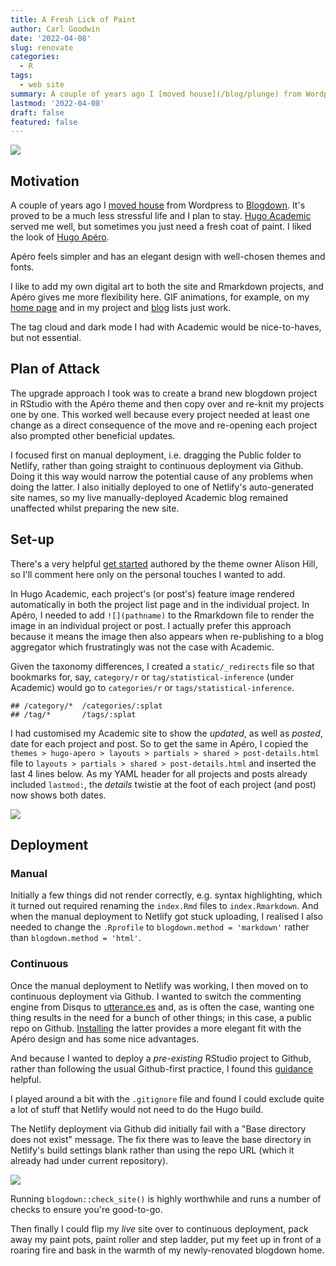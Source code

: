 ```yaml
---
title: A Fresh Lick of Paint
author: Carl Goodwin
date: '2022-04-08'
slug: renovate
categories:
  - R
tags:
  - web site
summary: A couple of years ago I [moved house](/blog/plunge) from Wordpress to [Blogdown](https://bookdown.org/yihui/blogdown/). It's a less stressful life and I plan to stay. [Hugo Academic](https://academic-demo.netlify.app) served me well, but sometimes you just need a fresh coat of paint.
lastmod: '2022-04-08'
draft: false
featured: false
---
```


![](/blog/renovate/featured.GIF)

## Motivation

A couple of years ago I [moved house](/blog/plunge) from Wordpress to [Blogdown](https://bookdown.org/yihui/blogdown/). It's proved to be a much less stressful life and I plan to stay. [Hugo Academic](https://academic-demo.netlify.app) served me well, but sometimes you just need a fresh coat of paint. I liked the look of [Hugo Apéro](https://hugo-apero-docs.netlify.app).

Apéro feels simpler and has an elegant design with well-chosen themes and fonts.

I like to add my own digital art to both the site and Rmarkdown projects, and Apéro gives me more flexibility here.  GIF animations, for example, on my [home page](/.) and in my project and [blog](/blog/) lists just work.

The tag cloud and dark mode I had with Academic would be nice-to-haves, but not essential.

## Plan of Attack

The upgrade approach I took was to create a brand new blogdown project in RStudio with the Apéro theme and then copy over and re-knit my projects one by one. This worked well because every project needed at least one change as a direct consequence of the move and re-opening each project also prompted other beneficial updates.

I focused first on manual deployment, i.e. dragging the Public folder to Netlify, rather than going straight to continuous deployment via Github. Doing it this way would narrow the potential cause of any problems when doing the latter. I also initially deployed to one of Netlify's auto-generated site names, so my live manually-deployed Academic blog remained unaffected whilst preparing the new site.

## Set-up

There's a very helpful [get started](https://hugo-apero-docs.netlify.app/start/) authored by the theme owner Alison Hill, so I'll comment here only on the personal touches I wanted to add.

In Hugo Academic, each project's (or post's) feature image rendered automatically in both the project list page and in the individual project. In Apéro, I needed to add `![](pathname)` to the Rmarkdown file to render the image in an individual project or post. I actually prefer this approach because it means the image then also appears when re-publishing to a blog aggregator which frustratingly was not the case with Academic.

Given the taxonomy differences, I created a `static/_redirects` file so that bookmarks for, say, `category/r` or `tag/statistical-inference` (under Academic) would go to `categories/r` or `tags/statistical-inference`.


```
## /category/*  /categories/:splat
## /tag/*       /tags/:splat
```

I had customised my Academic site to show the *updated*, as well as *posted*, date for each project and post. So to get the same in Apéro, I copied the `themes > hugo-apero > layouts > partials > shared > post-details.html` file to `layouts > partials > shared > post-details.html` and inserted the last 4 lines below. As my YAML header for all projects and posts already included `lastmod:`, the *details* twistie at the foot of each project (and post) now shows both dates.

![](/blog/renovate/lastmod.png)

## Deployment

### Manual

Initially a few things did not render correctly, e.g. syntax highlighting, which it turned out required renaming the `index.Rmd` files to `index.Rmarkdown`. And when the manual deployment to Netlify got stuck uploading, I realised I also needed to change the `.Rprofile` to `blogdown.method = 'markdown'` rather than `blogdown.method = 'html'`.

### Continuous

Once the manual deployment to Netlify was working, I then moved on to continuous deployment via Github. I wanted to switch the commenting engine from Disqus to [utterance.es](https://utteranc.es) and, as is often the case, wanting one thing results in the need for a bunch of other things; in this case, a public repo on Github. [Installing](https://github.com/apps/utterances) the latter provides a more elegant fit with the Apéro design and has some nice advantages. 

And because I wanted to deploy a *pre-existing* RStudio project to Github, rather than following the usual Github-first practice, I found this [guidance](https://happygitwithr.com/existing-github-first.html) helpful.

I played around a bit with the `.gitignore` file and found I could exclude quite a lot of stuff that Netlify would not need to do the Hugo build.

The Netlify deployment via Github did initially fail with a "Base directory does not exist" message. The fix there was to leave the base directory in Netlify's build settings blank rather than using the repo URL (which it already had under current repository).


![](/blog/renovate/netlify.png)

Running `blogdown::check_site()` is highly worthwhile and runs a number of checks to ensure you're good-to-go.

Then finally I could flip my *live* site over to continuous deployment, pack away my paint pots, paint roller and step ladder, put my feet up in front of a roaring fire and bask in the warmth of my newly-renovated blogdown home.

